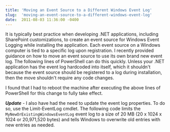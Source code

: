 ```yaml
---
title: 'Moving an Event Source to a Different Windows Event Log'
slug:  'moving-an-event-source-to-a-different-windows-event-log'
date:  2011-08-03 11:36:00 -0400
---
```


It is typically best practice when developing .NET applications, including SharePoint customizations, to create an event source for Windows Event Logging while installing the application. Each event source on a Windows computer is tied to a specific log upon registration. I recently provided guidance on how to move an event source to use its own brand new event log. The following lines of PowerShell can do this quickly. Unless your .NET application has the event log hardcoded into itself, which it shouldn't because the event source should be registered to a log during installation, then the move shouldn't require any code changes.

<!--more-->

<script src="https://gist.github.com/smayes5/7707e4e75f827bfb084a.js?file=Move-EventSource.ps1"></script>

I found that I had to reboot the machine after executing the above lines of PowerShell for this change to fully take effect.

**_Update_** - I also have had the need to update the event log properties. To do so, use the Limit-EventLog cmdlet. The following code limits the `MyNewOrExistingWindowsEventLog` event log to a size of 20 MB (20 x 1024 x 1024 or 20,971,520 bytes) and tells Windows to overwrite old entries with new entries as needed.

<script src="https://gist.github.com/smayes5/7707e4e75f827bfb084a.js?file=Limit-EventLog.ps1"></script>
